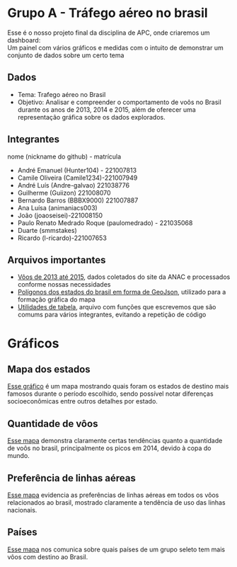 # Grupo A - Tráfego aéreo no brasil

Esse é o nosso projeto final da disciplina de APC, onde criaremos um dashboard:  
Um painel com vários gráficos e medidas com o intuito de demonstrar um conjunto de dados sobre um certo tema

## Dados

- Tema: Trafego aéreo no Brasil
- Objetivo: Analisar e compreender o comportamento de voôs no Brasil durante os anos de 2013, 2014 e 2015, além de oferecer uma representação gráfica sobre os dados explorados.

## Integrantes

nome (nickname do github) - matrícula

- André Emanuel (Hunter104) - 221007813
- Camile Oliveira (Camile1234)-221007949
- André Luís (Andre-galvao) 221038776
- Guilherme (Guiizon) 221008070
- Bernardo Barros (BBBX9000) 221007887
- Ana Luísa (animaniacs003)
- João (joaoseisei)-221008150
- Paulo Renato Medrado Roque (paulomedrado) - 221035068
- Duarte (smmstakes)
- Ricardo (l-ricardo)-221007653  

## Arquivos importantes

- [Vôos de 2013 até 2015](Dashboard-Oficial/data/ANAC20XX-13-14-15.csv), dados coletados do site da ANAC e processados conforme nossas necessidades
- [Polígonos dos estados do brasil em forma de GeoJson](Dashboard-Oficial/data/brasil_estados.json), utilizado para a formação gráfica do mapa
- [Utilidades de tabela](Dashboard-Oficial/src/tabela_utils.py), arquivo com funções que escrevemos que são comums para vários integrantes, evitando a repetição de código

# Gráficos

## Mapa dos estados

[Esse gráfico](Dashboard-Oficial/src/mapa.py) é um mapa mostrando quais foram os estados de destino mais famosos durante o período escolhido, sendo possível notar diferenças socioeconômicas entre outros detalhes por estado.

## Quantidade de vôos

[Esse mapa](Dashboard-Oficial/src/grafico_barras.py) demonstra claramente certas tendências quanto a quantidade de voôs no brasil, principalmente os picos em 2014, devido à copa do mundo.

## Preferência de linhas aéreas

[Esse mapa](Dashboard-Oficial/src/setores.py) evidencia as preferências de linhas aéreas em todos os vôos relacionados ao brasil, mostrado claramente a tendência de uso das linhas nacionais.

## Países

[Esse mapa](Dashboard-Oficial/src/paises.py) nos comunica sobre quais países de um grupo seleto tem mais vôos com destino ao Brasil.
